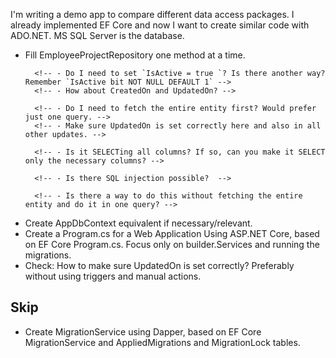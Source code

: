 

I'm writing a demo app to compare different data access packages. I already implemented EF Core and now I want to create similar code with ADO.NET. MS SQL Server is the database. 


<!-- - If relevant to have something like EF Core Entities, create them (use Entities.cs a basis), otherwise explain why not. -->
<!-- - Create EfCoreTransaction equivalent and TransactionService, based on ITransaction. -->
<!-- - Create empty EmployeeProjectRepository -->
- Fill EmployeeProjectRepository one method at a time.
    <!-- - Implement Task AddEmployee(EmployeeAddDto employee); -->
        <!-- - Do I need to set `IsActive = true `? Is there another way? Remember `IsActive bit NOT NULL DEFAULT 1` -->
        <!-- - How about CreatedOn and UpdatedOn? -->
    <!-- - Implement Task UpdateEmployeeName(EmployeeUpdateNameDto employeeUpdate);  -->
        <!-- - Do I need to fetch the entire entity first? Would prefer just one query. -->
        <!-- - Make sure UpdatedOn is set correctly here and also in all other updates. -->
    <!-- - Implement Task DeleteEmployeeById(EmployeeDeleteDto employeeDelete); -->
    <!-- - Create some helper methods in EmployeeProjectRepository to make executing queries easier. -->
    <!-- - Implement Task<List<GetEmployeesByCityDto>> GetEmployeesByCity(EmployeeCityQueryDto cityQuery);  using helper methods if possible. -->
        <!-- - Is it SELECTing all columns? If so, can you make it SELECT only the necessary columns? -->
    <!-- - Implement Task<List<ProjectDto>> GetProjectsByEmployeeId(EmployeeProjectsQueryDto employeeProjectsQuery);  using helper methods if possible. -->
    <!-- - Implement Task<List<ProjectDto>> GetProjectsByCustomerId(CustomerProjectsQueryDto customerProjectsQuery);  using helper methods if possible. -->
    <!-- - Implement Task<List<EmployeeDto>> FullTextSearch(FullTextSearchDto searchQuery);  using helper methods if possible. -->
        <!-- - Is there SQL injection possible?  -->
    <!-- - Implement Task<List<EmployeeProjectOuterJoinDto>> GetEmployeeProjectsWithOuterJoin();  using helper methods if possible. -->
    <!-- - Implement Task<List<EmployeeSubqueryDto>> GetEmployeesWithSubquery();  using helper methods if possible. -->
    <!-- - Implement Task EditJsonData(EditJsonDataDto editJsonDataDto);  using helper methods if possible. -->
    <!-- - Implement Task AppendNumberToJsonData(AppendNumberToJsonDataDto appendNumberDto);  using helper methods if possible. -->
        <!-- - Is there a way to do this without fetching the entire entity and do it in one query? -->
    <!-- - Implement Task<List<CustomerBasedOnJsonPropertyDto>> SelectCustomerBasedOnJsonProperty(JsonPropertyQueryDto jsonPropertyQuery);  using helper methods if possible. -->
    <!-- - Implement Task<List<CustomerBasedOnJsonPropertyDto>> SelectCustomersWithFavoriteNumber(int favoriteNumber);  using helper methods if possible. -->
    <!-- - Implement Task<List<EmployeeHierarchyDto>> GetEmployeeHierarchy(EmployeeHierarchyQueryDto hierarchyQuery);  using helper methods if possible. -->
    <!-- - Can you update or add helper methods to make executing queries easier? -->
    <!-- - Implement Task AddEmployeeWithPartialData(EmployeePartialAddDto employeePartial);  using helper methods if possible. -->
    <!-- - Implement Task<ProjectWithEmployee> GetProjectWithAssignedEmployee(Guid projectId);  using helper methods if possible. -->
    <!-- - Implement Task RunTwoUpdatesInSingleTransaction(SingleOperationTransactionDto data);  using helper methods if possible. -->
    <!-- - Implement Task Operation1InATransaction(Guid id, string name);  and  Task Operation2InATransaction(Guid id, string name);  the repository methods Operation1InATransaction and Operation2InATransaction to not manage transactions themselves but to perform the required operations within the transaction context managed by EmployeeService.  -->
    <!-- - Implement Task BulkInsertEmployees(IEnumerable<EmployeeBulkInsertDto> employees);  using helper methods if possible. -->
    <!-- - Implement Task BulkUpdateEmployees(IEnumerable<EmployeeBulkUpdateDto> employees);  using helper methods if possible. -->
    <!-- - Implement Task<List<EmployeesWithDynamicQueryDto>> GetEmployeesWithDynamicQuery(DynamicQueryDto query);  using helper methods if possible. -->
    <!-- - Implement Task<PagedResultDto<EmployeeDto>> GetEmployeesPagedAndSorted(PagingAndSortingQueryDto query);  using helper methods if possible. -->
    <!-- - Implement Task<List<EmployeeSelfJoinDto>> GetEmployeeManagers();  using helper methods if possible. -->
    <!-- - Implement Task<decimal> GetTotalBudgetForProjects();  using helper methods if possible. -->
    <!-- - Implement Task<List<ProjectSummaryDto>> GetProjectSummaries();  using helper methods if possible. -->
    <!-- - Implement Task<List<EmployeeDto>> CallStoredProcedure(StoredProcedureQueryDto query);  using helper methods if possible. -->
    <!-- - Implement Task<List<CustomerSpatialQueryDto>> GetCustomersNearLocation(SpatialQueryDto query);  using helper methods if possible. -->
- Create AppDbContext equivalent if necessary/relevant.
- Create a Program.cs for a Web Application Using ASP.NET Core, based on EF Core Program.cs. Focus only on builder.Services and running the migrations.
- Check: How to make sure UpdatedOn is set correctly? Preferably without using triggers and manual actions. 

## Skip
- Create MigrationService using Dapper, based on EF Core MigrationService and AppliedMigrations and MigrationLock tables. 